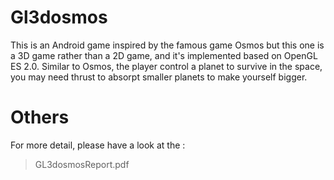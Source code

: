 # Gl3dosmos
This is an Android game inspired by the famous game Osmos but this one is a 3D game rather than a 2D game, and it's implemented based on OpenGL ES 2.0.
Similar to Osmos, the player control a planet to survive in the space, you may need thrust to absorpt smaller planets to make yourself bigger.
# Others
For more detail, please have a look at the :
> GL3dosmosReport.pdf



